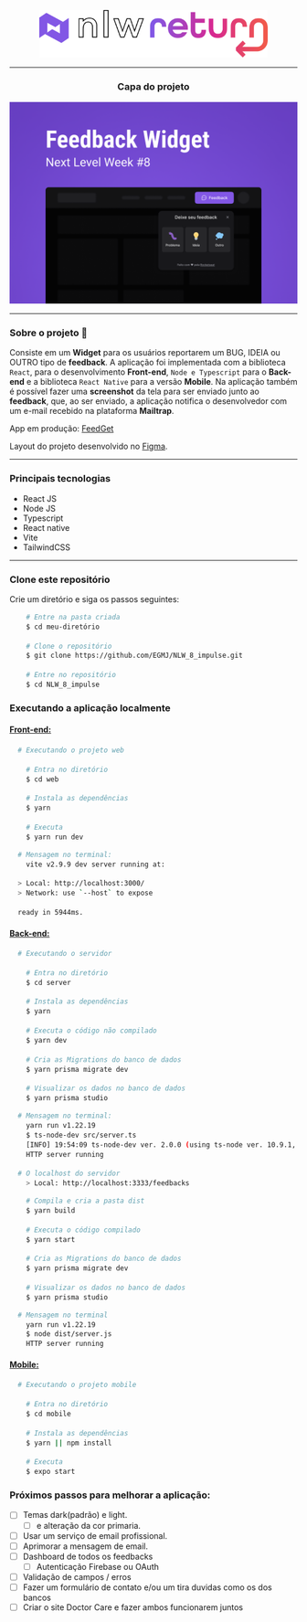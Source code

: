 <p align="center"><img width="400" src="./images/logo-nlw-return.svg" alt=""></p>

---

<div align="center" >

  ### Capa do projeto

</div>
<p align="center"><img width="max-width" src="./images/Capa.png" alt=""></p>

---

### Sobre o projeto :pencil:

Consiste em um **Widget** para os usuários reportarem um BUG, IDEIA ou OUTRO tipo de **feedback**. A aplicação foi implementada com a biblioteca `React`, para o desenvolvimento **Front-end**, `Node e Typescript` para o **Back-end** e a biblioteca `React Native` para a versão **Mobile**.
Na aplicação também é possível fazer uma **screenshot** da tela para ser enviado junto ao **feedback**, que, ao ser enviado, a aplicação notifica o desenvolvedor com um e-mail recebido na plataforma **Mailtrap**.

App em produção: [FeedGet](https://nlw-return-egmj.vercel.app/)

Layout do projeto desenvolvido no [Figma](https://www.figma.com/community/file/1102912516166573468).

---

### Principais tecnologias

- React JS
- Node JS
- Typescript
- React native
- Vite
- TailwindCSS

----

### Clone este repositório

Crie um diretório e siga os passos seguintes:

```bash
    # Entre na pasta criada
    $ cd meu-diretório

    # Clone o repositório
    $ git clone https://github.com/EGMJ/NLW_8_impulse.git
  
    # Entre no repositório
    $ cd NLW_8_impulse
```

### Executando a aplicação localmente

#### [Front-end:](./web/README.md)
```bash
  # Executando o projeto web
    
    # Entra no diretório 
    $ cd web 
    
    # Instala as dependências
    $ yarn 
    
    # Executa
    $ yarn run dev 
```
```bash
  # Mensagem no terminal:
    vite v2.9.9 dev server running at:

  > Local: http://localhost:3000/
  > Network: use `--host` to expose

  ready in 5944ms.
```
#### [Back-end:](./server/README.md)
```bash
  # Executando o servidor
    
    # Entra no diretório 
    $ cd server 

    # Instala as dependências
    $ yarn 
    
    # Executa o código não compilado
    $ yarn dev 
    
    # Cria as Migrations do banco de dados
    $ yarn prisma migrate dev 
    
    # Visualizar os dados no banco de dados
    $ yarn prisma studio 
```
```bash
  # Mensagem no terminal:
    yarn run v1.22.19
    $ ts-node-dev src/server.ts
    [INFO] 19:54:09 ts-node-dev ver. 2.0.0 (using ts-node ver. 10.9.1, typescript ver. 4.8.4)
    HTTP server running

  # O localhost do servidor
    > Local: http://localhost:3333/feedbacks

```
```bash
    # Compila e cria a pasta dist
    $ yarn build 
    
    # Executa o código compilado
    $ yarn start 
    
    # Cria as Migrations do banco de dados
    $ yarn prisma migrate dev 
    
    # Visualizar os dados no banco de dados
    $ yarn prisma studio 
```
```bash
  # Mensagem no terminal
    yarn run v1.22.19
    $ node dist/server.js
    HTTP server running
```

#### [Mobile:](./mobile/README.md)
```bash
  # Executando o projeto mobile
    
    # Entra no diretório 
    $ cd mobile 
    
    # Instala as dependências
    $ yarn || npm install
    
    # Executa
    $ expo start
```

### Próximos passos para melhorar a aplicação:

- [ ] Temas dark(padrão) e light.
    - [ ] e alteração da cor primaria.
- [ ] Usar um serviço de email profissional.
- [ ] Aprimorar a mensagem de email.
- [ ] Dashboard de todos os feedbacks
    - [ ] Autenticação Firebase ou OAuth
- [ ] Validação de campos / erros
- [ ] Fazer um formulário de contato e/ou um tira duvidas como os dos bancos
- [ ] Criar o site Doctor Care e fazer ambos funcionarem juntos

